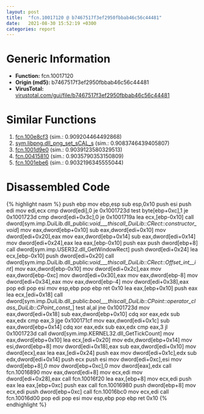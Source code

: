 ```yaml
---
layout: post
title:  "fcn.10017120 @ b7467517f3ef2950fbbab46c56c44481"
date:   2021-08-30 15:52:19 +0300
categories: report
---
```


# Generic Information
- **Function:** fcn.10017120
- **Origin (md5):** b7467517f3ef2950fbbab46c56c44481
- **VirusTotal:** [virustotal.com/gui/file/b7467517f3ef2950fbbab46c56c44481][virustotal_ref]



# Similar Functions

1. [fcn.100e8cf3][similar_1_ref] (sim.: 0.909204464492868)
2. [sym.libpng.dll\_png\_set\_sCAL\_s][similar_2_ref] (sim.: 0.9083746439405807)
3. [fcn.1001d9e0][similar_3_ref] (sim.: 0.9039123580329513)
4. [fcn.00415810][similar_4_ref] (sim.: 0.9035790353150809)
5. [fcn.1001ebe6][similar_5_ref] (sim.: 0.9032196345555044)


# Disassembled Code

{% highlight nasm %}
push ebp
mov ebp,esp
sub esp,0x10
push esi
push edi
mov edi,ecx
cmp dword[edi],0
je 0x1001723d
test byte[ebp+0xc],1
je 0x1001723d
cmp dword[edi+0x3c],0
je 0x1001719a
lea ecx,[ebp-0x10]
call dword[sym.imp.DuiLib.dll_public:_void___thiscall_DuiLib::CRect::constructor_void_]
mov eax,dword[ebp+0x10]
sub eax,dword[edi+0x10]
mov dword[edi+0x20],eax
mov eax,dword[ebp+0x14]
sub eax,dword[edi+0x14]
mov dword[edi+0x24],eax
lea eax,[ebp-0x10]
push eax
push dword[ebp+8]
call dword[sym.imp.USER32.dll_GetWindowRect]
push dword[edi+0x24]
lea ecx,[ebp-0x10]
push dword[edi+0x20]
call dword[sym.imp.DuiLib.dll_public:_void___thiscall_DuiLib::CRect::Offset_int__int_]
mov eax,dword[ebp-0x10]
mov dword[edi+0x2c],eax
mov eax,dword[ebp-0xc]
mov dword[edi+0x30],eax
mov eax,dword[ebp-8]
mov dword[edi+0x34],eax
mov eax,dword[ebp-4]
mov dword[edi+0x38],eax
pop edi
pop esi
mov esp,ebp
pop ebp
ret 0x10
lea eax,[ebp+0x10]
push eax
lea ecx,[edi+0x18]
call dword[sym.imp.DuiLib.dll_public:_bool___thiscall_DuiLib::CPoint::operator_class_DuiLib::CPoint_const__]
test al,al
jne 0x1001723d
mov eax,dword[edi+0x18]
sub eax,dword[ebp+0x10]
cdq 
xor eax,edx
sub eax,edx
cmp eax,3
jge 0x100171cf
mov eax,dword[edi+0x1c]
sub eax,dword[ebp+0x14]
cdq 
xor eax,edx
sub eax,edx
cmp eax,3
jl 0x1001723d
call dword[sym.imp.KERNEL32.dll_GetTickCount]
mov eax,dword[ebp+0x10]
lea ecx,[edi+0x20]
mov edx,dword[ebp+0x14]
mov esi,dword[ebp+8]
mov dword[edi+0x18],eax
sub eax,dword[edi+0x10]
mov dword[ecx],eax
lea eax,[edi+0x24]
push eax
mov dword[edi+0x1c],edx
sub edx,dword[edi+0x14]
push ecx
push esi
mov dword[edi+0xc],esi
mov dword[ebp+8],0
mov dword[ebp+0xc],0
mov dword[eax],edx
call fcn.10016890
mov eax,dword[edi+8]
mov ecx,edi
mov dword[edi+0x28],eax
call fcn.10016f20
lea eax,[ebp+8]
mov ecx,edi
push eax
lea eax,[ebp+0xc]
push eax
call fcn.10016980
push dword[ebp+8]
mov ecx,edi
push dword[ebp+0xc]
call fcn.10016bc0
mov ecx,edi
call fcn.10016d00
pop edi
pop esi
mov esp,ebp
pop ebp
ret 0x10
{% endhighlight %}


[similar_1_ref]: /report/fcn.100e8cf3@e5d49e0823e602f2ee948ac39d32c1eb
[similar_2_ref]: /report/sym.libpng.dll_png_set_sCAL_s@8612a093e960bd1a5a7c69fa18a840d3
[similar_3_ref]: /report/fcn.1001d9e0@8612a093e960bd1a5a7c69fa18a840d3
[similar_4_ref]: /report/fcn.00415810@3dfcfb1d918b690c00de324bcfcdc082
[similar_5_ref]: /report/fcn.1001ebe6@481b545f5c18f2fce1caac67ddc419e8
[virustotal_ref]: https://www.virustotal.com/gui/file/b7467517f3ef2950fbbab46c56c44481